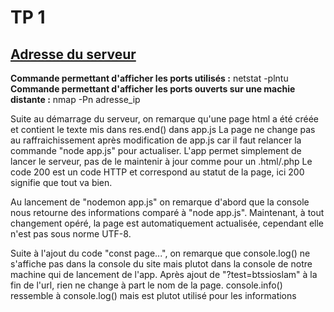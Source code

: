 # TP 1

## [Adresse du serveur](http://172.16.198.1:8085)

**Commande permettant d'afficher les ports utilisés :** netstat -plntu
**Commande permettant d'afficher les ports ouverts sur une machie distante :** nmap -Pn adresse_ip

Suite au démarrage du serveur, on remarque qu'une page html a été créée et contient le texte mis dans res.end() dans app.js
La page ne change pas au raffraichissement après modification de app.js car il faut relancer la commande "node app.js" pour actualiser. L'app permet simplement de lancer le serveur, pas de le maintenir à jour comme pour un .html/.php
Le code 200 est un code HTTP et correspond au statut de la page, ici 200 signifie que tout va bien.

Au lancement de "nodemon app.js" on remarque d'abord que la console nous retourne des informations comparé à "node app.js". Maintenant, à tout changement opéré, la page est automatiquement actualisée, cependant elle n'est pas sous norme UTF-8.

Suite à l'ajout du code "const page...", on remarque que console.log() ne s'affiche pas dans la console du site mais plutot dans la console de notre machine qui de lancement de l'app.
Après ajout de "?test=btssioslam" à la fin de l'url, rien ne change à part le nom de la page.
console.info() ressemble à console.log() mais est plutot utilisé pour les informations

